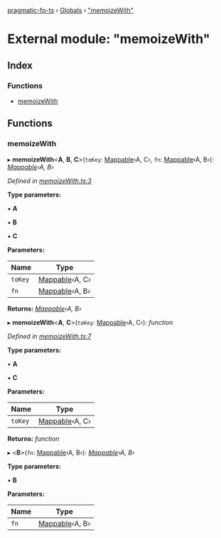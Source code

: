 [pragmatic-fp-ts](../README.md) › [Globals](../globals.md) › ["memoizeWith"](_memoizewith_.md)

# External module: "memoizeWith"

## Index

### Functions

* [memoizeWith](_memoizewith_.md#memoizewith)

## Functions

###  memoizeWith

▸ **memoizeWith**<**A**, **B**, **C**>(`toKey`: [Mappable](_types_.md#mappable)‹A, C›, `fn`: [Mappable](_types_.md#mappable)‹A, B›): *[Mappable](_types_.md#mappable)‹A, B›*

*Defined in [memoizeWith.ts:3](https://github.com/hermann-p/pragmatic-fp-ts/blob/16cc592/src/memoizeWith.ts#L3)*

**Type parameters:**

▪ **A**

▪ **B**

▪ **C**

**Parameters:**

Name | Type |
------ | ------ |
`toKey` | [Mappable](_types_.md#mappable)‹A, C› |
`fn` | [Mappable](_types_.md#mappable)‹A, B› |

**Returns:** *[Mappable](_types_.md#mappable)‹A, B›*

▸ **memoizeWith**<**A**, **C**>(`toKey`: [Mappable](_types_.md#mappable)‹A, C›): *function*

*Defined in [memoizeWith.ts:7](https://github.com/hermann-p/pragmatic-fp-ts/blob/16cc592/src/memoizeWith.ts#L7)*

**Type parameters:**

▪ **A**

▪ **C**

**Parameters:**

Name | Type |
------ | ------ |
`toKey` | [Mappable](_types_.md#mappable)‹A, C› |

**Returns:** *function*

▸ <**B**>(`fn`: [Mappable](_types_.md#mappable)‹A, B›): *[Mappable](_types_.md#mappable)‹A, B›*

**Type parameters:**

▪ **B**

**Parameters:**

Name | Type |
------ | ------ |
`fn` | [Mappable](_types_.md#mappable)‹A, B› |
